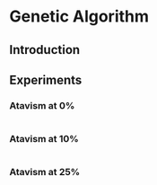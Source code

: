 # Genetic Algorithm

## Introduction

## Experiments

### Atavism at 0%
```
```

### Atavism at 10%
```
```

### Atavism at 25%
```
```